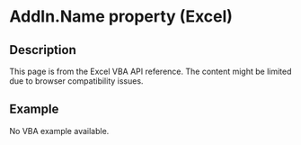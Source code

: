 # AddIn.Name property (Excel)

## Description
This page is from the Excel VBA API reference. The content might be limited due to browser compatibility issues.

## Example
No VBA example available.
